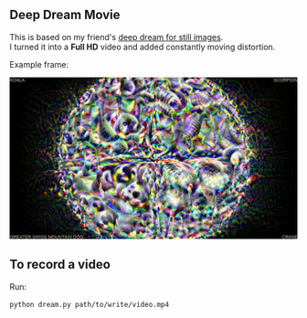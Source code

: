 ## Deep Dream Movie
This is based on my friend's [deep dream for still images](https://github.com/Laminarkompot/DeepDream_PyTorch).  
I turned it into a **Full HD** video and added constantly moving distortion.

Example frame:

![](example.png)

## To record a video
Run:
```
python dream.py path/to/write/video.mp4
```
